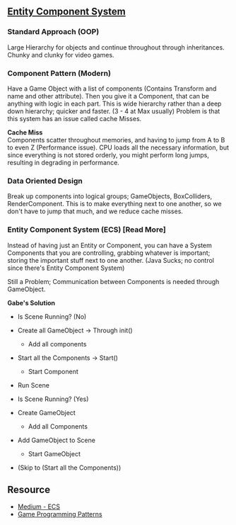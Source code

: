 ## [Entity Component System](https://www.youtube.com/watch?v=HkG8ZdhoXhs&list=PLtrSb4XxIVbp8AKuEAlwNXDxr99e3woGE&index=12)
### Standard Approach (OOP)
Large Hierarchy for objects and continue throughout through inheritances. Chunky and clunky 
for video games.
### Component Pattern (Modern)
Have a Game Object with a list of components (Contains Transform and name and other attribute). 
Then you give it a Component, that can be anything with logic in each part. This is wide hierarchy
rather than a deep down hierarchy; quicker and faster. (3 - 4 at Max usually) Problem is that
this system has an issue called cache Misses.

**Cache Miss**  
Components scatter throughout memories, and having to jump from A to B to even Z (Performance issue).
CPU loads all the necessary information, but since everything is not stored orderly, you might perform long
jumps, resulting in degrading in performance.

### Data Oriented Design
Break up components into logical groups; GameObjects, BoxColliders, RenderComponent. This is
to make everything next to one another, so we don't have to jump that much, and we reduce cache misses.

### Entity Component System (ECS) [Read More]
Instead of having just an Entity or Component, you can have a System Components that you 
are controlling, grabbing whatever is important; storing the important stuff next to one another.
(Java Sucks; no control since there's Entity Component System)

Still a Problem; Communication between Components is needed through GameObject.

**Gabe's Solution**
- Is Scene Running? (No)
- Create all GameObject -> Through init()
  - Add all components
- Start all the Components -> Start()
  - Start Component
- Run Scene

- Is Scene Running? (Yes)
- Create GameObject
  - Add all Components
- Add GameObject to Scene
  - Start GameObject
- (Skip to (Start all the Components))



## Resource
- [Medium - ECS](https://medium.com/ingeniouslysimple/entities-components-and-systems-89c31464240d)
- [Game Programming Patterns](http://gameprogrammingpatterns.com/component.html)